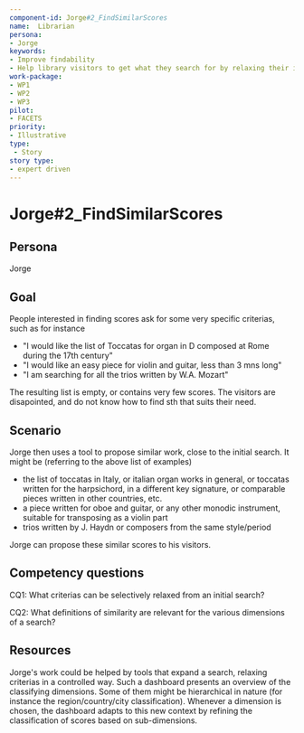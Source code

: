 ```yaml
---
component-id: Jorge#2_FindSimilarScores
name:  Librarian 
persona: 
- Jorge
keywords: 
- Improve findability
- Help library visitors to get what they search for by relaxing their initial searches
work-package:
- WP1
- WP2
- WP3
pilot:
- FACETS
priority:
- Illustrative
type:
 - Story
story type:
- expert driven
---
```

# Jorge#2_FindSimilarScores

## Persona
Jorge

## Goal
People interested in finding scores ask for some very specific criterias, such as for instance 
  - "I would like the list of Toccatas for organ in D composed at Rome during the 17th century"
  - "I would like an easy piece for violin and guitar, less than 3 mns long"
  - "I am searching for all the trios written by W.A. Mozart"
 
The resulting list is empty, or contains very few scores. The visitors are disapointed, and do not know how to find sth that suits their need.

## Scenario  

Jorge then uses a tool to propose similar work, close to the initial search. It might be (referring to the above list of examples)
  - the list of toccatas in Italy, or italian organ works in general, or toccatas written for the harpsichord, in a different key signature, or comparable pieces written in other countries, etc. 
  - a piece written for oboe and guitar, or any other monodic instrument, suitable for transposing as a violin part
  - trios written by J. Haydn or composers from the same style/period
 
 Jorge can propose these similar scores to his visitors.  


## Competency questions 

CQ1: What criterias can be selectively relaxed from an initial search?

CQ2: What definitions of similarity are relevant for the various dimensions of a search?


## Resources


Jorge's work could be helped by tools that expand a search, relaxing criterias in a controlled way.
Such a dashboard presents an overview of the classifying dimensions. Some of them might be hierarchical in nature (for instance the region/country/city classification). Whenever a dimension is chosen, the dashboard adapts to this new context by refining the classification of scores based on sub-dimensions.
  
 
